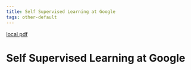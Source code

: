 ```yaml
---
title: Self Supervised Learning at Google
tags: other-default
---
```


[local pdf](../../../pdfs/Self%20Supervised%20Learning%20at%20Google.pdf)

# Self Supervised Learning at Google

